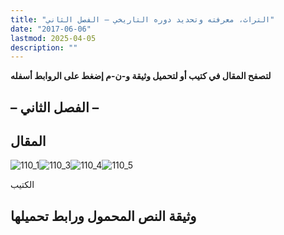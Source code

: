 ```yaml
---
title: "التراث، معرفته وتحديد دوره التاريخي – الفصل الثاني"
date: "2017-06-06"
lastmod: 2025-04-05
description: ""
---
```

**لتصفح المقال في كتيب أو لتحميل وثيقة و-ن-م إضغط على الروابط أسفله**

## **– الفصل الثاني –**

## المقال

![110_1](https://abouyaarebmarzouki.wordpress.com/wp-content/uploads/2017/06/110_14.png?w=648)![110_3](https://abouyaarebmarzouki.wordpress.com/wp-content/uploads/2017/06/110_34.png?w=648)![110_4](https://abouyaarebmarzouki.wordpress.com/wp-content/uploads/2017/06/110_44.png?w=648)![110_5](https://abouyaarebmarzouki.wordpress.com/wp-content/uploads/2017/06/110_54.png?w=648)

الكتيب

## وثيقة النص المحمول ورابط تحميلها

###
